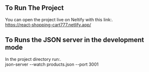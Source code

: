 ## To Run The Project
You can open the project live on Neltify with this link:.\
https://react-shopping-cart777.netlify.app/

## To Runs the JSON server in the development mode
In the project directory run:.\
json-server --watch products.json --port 3001
